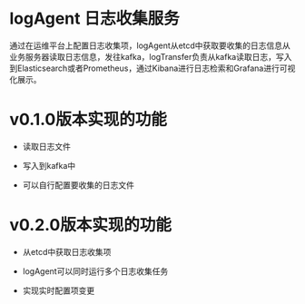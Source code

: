 # logAgent 日志收集服务

通过在运维平台上配置日志收集项，logAgent从etcd中获取要收集的日志信息从业务服务器读取日志信息，发往kafka，logTransfer负责从kafka读取日志，写入到Elasticsearch或者Prometheus，通过Kibana进行日志检索和Grafana进行可视化展示。

# v0.1.0版本实现的功能

- 读取日志文件

- 写入到kafka中

- 可以自行配置要收集的日志文件

# v0.2.0版本实现的功能

- 从etcd中获取日志收集项

- logAgent可以同时运行多个日志收集任务

- 实现实时配置项变更
